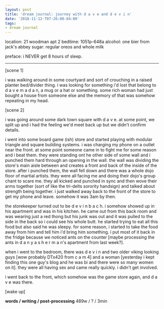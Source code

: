 ```yaml
---
layout: post
title: 'dream journal: journey with d a v e and d e v i n'
date: '2018-11-12-T07:26:00-04:00'
tags:
- dream journal
--- 
```


location: 21 woodman apt 2
bedtime: 1051p-648a
alcohol: one bier from jack's abbey
sugar: regular oreos and whole milk

preface: i NEVER get 8 hours of sleep. 

---


[scene 1]

i was walking around in some courtyard and sort of crouching in a raised planter bed/divider thing. i was looking for something i'd lost that belong to d a v e  m a d a n, a mug or a hat or something. some rich woman had just bought a house from someone else and the memory of that was somehow repeating in my head. 

[scene 2]

i was going around some dark town square with d a v e. at some point, we split up and i had the feeling we'd meet back up but we didn't confirm details. 

i went into some board game (ish) store and started playing with modular triangle and square building systems. i was charging my phone on a outlet near the front. at some point someone came in to fight me for some reason and i beat them. they were standing ont he other side of some wall and i punched them hard through an opening in the wall. the wall was dividing the store's main aisle between and creates a front and back of the inside of the store. after i punched them, the wall fell down and there was a whole dojo floor of martial artists. they were all facing me and doing their dojo's group chant to scare me. they all kicked and punched in sync and then wove their arms together (sort of like the tri-delts sorority handsign) and talked about strength being together. i just walked away back to the front of the store to get my phone and leave. somehow it was 3am by then. 

the storekeeper turned out to be d e v i n  b a c h. i somehow showed up in his apartment and was in his kitchen. he came out from this back room and was wearing just a red thong but his junk was out and it was pulled to the side in the back so i could see his whole butt. he started trying to eat all this food but also said he was sleepy. for some reason, i started to take the food away from him and tell him i'd bring him something. i put most of it back in the fridge because we noticed ants on the counter [maybe processing the ants in d a n y a  s h e r m a n's apartment from last week?]. 

when i went to the bedroom, there was d e v i n and two older viking looking guys [wow probably DTx420 from c a m 4] and a woman [yesterday i kept finding this one guy's blog and he was bi and there were so many women on it]. they were all having sex and came really quickly. i didn't get involved. 

i went back to the front, which somehow was the game store again, and d a v e was there. 

[wake up]

**words / writing / post-processing** 
489w / ? / 3min